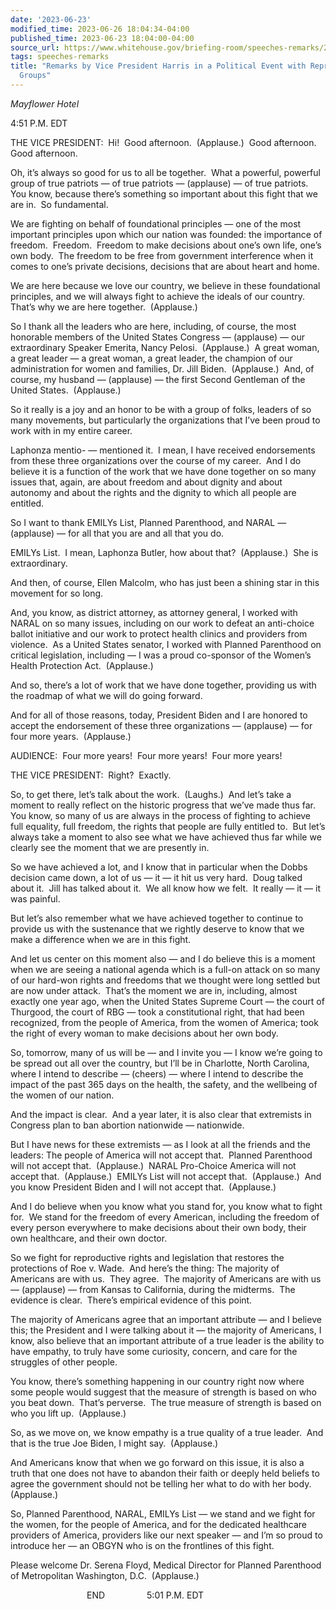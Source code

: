 ```yaml
---
date: '2023-06-23'
modified_time: 2023-06-26 18:04:34-04:00
published_time: 2023-06-23 18:04:00-04:00
source_url: https://www.whitehouse.gov/briefing-room/speeches-remarks/2023/06/23/remarks-by-vice-president-harris-in-a-political-event-with-reproductive-rights-groups/
tags: speeches-remarks
title: "Remarks by Vice President Harris in a Political Event with Reproductive Rights\_\
  Groups"
---
```

 
*Mayflower Hotel*

4:51 P.M. EDT

THE VICE PRESIDENT:  Hi!  Good afternoon.  (Applause.)  Good afternoon. 
Good afternoon.

Oh, it’s always so good for us to all be together.  What a powerful,
powerful group of true patriots — of true patriots — (applause) — of
true patriots.  You know, because there’s something so important about
this fight that we are in.  So fundamental.    

We are fighting on behalf of foundational principles — one of the most
important principles upon which our nation was founded: the importance
of freedom.  Freedom.  Freedom to make decisions about one’s own life,
one’s own body.  The freedom to be free from government interference
when it comes to one’s private decisions, decisions that are about heart
and home.  

We are here because we love our country, we believe in these
foundational principles, and we will always fight to achieve the ideals
of our country.  That’s why we are here together.  (Applause.) 

So I thank all the leaders who are here, including, of course, the most
honorable members of the United States Congress — (applause) — our
extraordinary Speaker Emerita, Nancy Pelosi.  (Applause.)  A great
woman, a great leader — a great woman, a great leader, the champion of
our administration for women and families, Dr. Jill Biden.  (Applause.) 
And, of course, my husband — (applause) — the first Second Gentleman of
the United States.  (Applause.)

So it really is a joy and an honor to be with a group of folks, leaders
of so many movements, but particularly the organizations that I’ve been
proud to work with in my entire career. 

Laphonza mentio- — mentioned it.  I mean, I have received endorsements
from these three organizations over the course of my career.  And I do
believe it is a function of the work that we have done together on so
many issues that, again, are about freedom and about dignity and about
autonomy and about the rights and the dignity to which all people are
entitled.

So I want to thank EMILYs List, Planned Parenthood, and NARAL —
(applause) — for all that you are and all that you do. 

EMILYs List.  I mean, Laphonza Butler, how about that?  (Applause.)  She
is extraordinary.

And then, of course, Ellen Malcolm, who has just been a shining star in
this movement for so long. 

And, you know, as district attorney, as attorney general, I worked with
NARAL on so many issues, including on our work to defeat an anti-choice
ballot initiative and our work to protect health clinics and providers
from violence.  As a United States senator, I worked with Planned
Parenthood on critical legislation, including — I was a proud co-sponsor
of the Women’s Health Protection Act.  (Applause.)

And so, there’s a lot of work that we have done together, providing us
with the roadmap of what we will do going forward. 

And for all of those reasons, today, President Biden and I are honored
to accept the endorsement of these three organizations — (applause) —
for four more years.  (Applause.)

AUDIENCE:  Four more years!  Four more years!  Four more years! 

THE VICE PRESIDENT:  Right?  Exactly.

So, to get there, let’s talk about the work.  (Laughs.)  And let’s take
a moment to really reflect on the historic progress that we’ve made thus
far.  You know, so many of us are always in the process of fighting to
achieve full equality, full freedom, the rights that people are fully
entitled to.  But let’s always take a moment to also see what we have
achieved thus far while we clearly see the moment that we are presently
in. 

So we have achieved a lot, and I know that in particular when the Dobbs
decision came down, a lot of us — it — it hit us very hard.  Doug talked
about it.  Jill has talked about it.  We all know how we felt.  It
really — it — it was painful. 

But let’s also remember what we have achieved together to continue to
provide us with the sustenance that we rightly deserve to know that we
make a difference when we are in this fight. 

And let us center on this moment also — and I do believe this is a
moment when we are seeing a national agenda which is a full-on attack on
so many of our hard-won rights and freedoms that we thought were long
settled but are now under attack.  That’s the moment we are in,
including, almost exactly one year ago, when the United States Supreme
Court — the court of Thurgood, the court of RBG — took a constitutional
right, that had been recognized, from the people of America, from the
women of America; took the right of every woman to make decisions about
her own body.

So, tomorrow, many of us will be — and I invite you — I know we’re going
to be spread out all over the country, but I’ll be in Charlotte, North
Carolina, where I intend to describe — (cheers) — where I intend to
describe the impact of the past 365 days on the health, the safety, and
the wellbeing of the women of our nation.

And the impact is clear.  And a year later, it is also clear that
extremists in Congress plan to ban abortion nationwide — nationwide.

But I have news for these extremists — as I look at all the friends and
the leaders: The people of America will not accept that.  Planned
Parenthood will not accept that.  (Applause.)  NARAL Pro-Choice America
will not accept that.  (Applause.)  EMILYs List will not accept that. 
(Applause.)  And you know President Biden and I will not accept that. 
(Applause.)

And I do believe when you know what you stand for, you know what to
fight for.  We stand for the freedom of every American, including the
freedom of every person everywhere to make decisions about their own
body, their own healthcare, and their own doctor.

So we fight for reproductive rights and legislation that restores the
protections of Roe v. Wade.  And here’s the thing: The majority of
Americans are with us.  They agree.  The majority of Americans are with
us — (applause) — from Kansas to California, during the midterms.  The
evidence is clear.  There’s empirical evidence of this point. 

The majority of Americans agree that an important attribute — and I
believe this; the President and I were talking about it — the majority
of Americans, I know, also believe that an important attribute of a true
leader is the ability to have empathy, to truly have some curiosity,
concern, and care for the struggles of other people.

You know, there’s something happening in our country right now where
some people would suggest that the measure of strength is based on who
you beat down.  That’s perverse.  The true measure of strength is based
on who you lift up.  (Applause.)

So, as we move on, we know empathy is a true quality of a true leader. 
And that is the true Joe Biden, I might say.  (Applause.) 

And Americans know that when we go forward on this issue, it is also a
truth that one does not have to abandon their faith or deeply held
beliefs to agree the government should not be telling her what to do
with her body.  (Applause.)

So, Planned Parenthood, NARAL, EMILYs List — we stand and we fight for
the women, for the people of America, and for the dedicated healthcare
providers of America, providers like our next speaker — and I’m so proud
to introduce her — an OBGYN who is on the frontlines of this fight.

Please welcome Dr. Serena Floyd, Medical Director for Planned Parenthood
of Metropolitan Washington, D.C.  (Applause.)

                               END                 5:01 P.M. EDT
